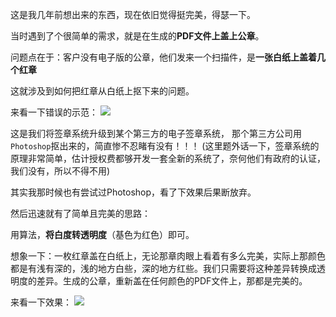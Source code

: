 这是我几年前想出来的东西，现在依旧觉得挺完美，得瑟一下。


当时遇到了个很简单的需求，就是在生成的**PDF文件上盖上公章**。

问题点在于：客户没有电子版的公章，他们发来一个扫描件，是**一张白纸上盖着几个红章**

这就涉及到如何把红章从白纸上抠下来的问题。

来看一下错误的示范：
![](/images/抠章算法-错误抠图示例.png)

这是我们将签章系统升级到某个第三方的电子签章系统，
那个第三方公司用`Photoshop`抠出来的，简直惨不忍睹有没有！！！
(这里题外话一下，签章系统的原理非常简单，估计授权费都够开发一套全新的系统了，奈何他们有政府的认证，我们没有，所以不得不用)

其实我那时候也有尝试过Photoshop，看了下效果后果断放弃。

然后迅速就有了简单且完美的思路：

用算法，**将白度转透明度**（基色为红色）即可。

想象一下：一枚红章盖在白纸上，无论那章肉眼上看着有多么完美，实际上那颜色都是有浅有深的，浅的地方白些，深的地方红些。我们只需要将这种差异转换成透明度的差异。生成的公章，重新盖在任何颜色的PDF文件上，那都是完美的。

来看一下效果：
![](/images/抠章算法-正确抠图示例1.png)
